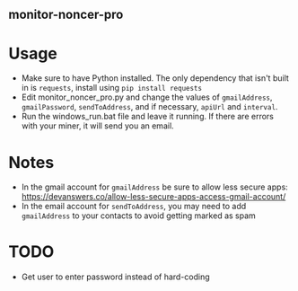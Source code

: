 ## monitor-noncer-pro

# Usage
- Make sure to have Python installed. The only dependency that isn't built in is `requests`, install using `pip install requests`
- Edit monitor_noncer_pro.py and change the values of `gmailAddress`, `gmailPassword`, `sendToAddress`, and if necessary, `apiUrl` and `interval`.
- Run the windows_run.bat file and leave it running. If there are errors with your miner, it will send you an email.

# Notes
- In the gmail account for `gmailAddress` be sure to allow less secure apps: https://devanswers.co/allow-less-secure-apps-access-gmail-account/
- In the email account for `sendToAddress`, you may need to add `gmailAddress` to your contacts to avoid getting marked as spam

# TODO
- Get user to enter password instead of hard-coding